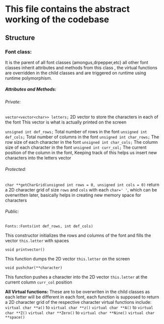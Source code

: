 # This file contains the abstract working of the codebase

## Structure

### Font class:

It is the parent of all font classes (amongus,drpepper,etc) all other font classes inherit attributes and methods from this class , the virtual functions are overridden in the child classes and are triggered on runtime using runtime polymorphism.

##### Attributes and Methods:

###### Private:

`vector<vector<char>> letters;`
2D vector to store the characters in each of the font
This vector is what is actually printed on the screen

`unsigned int def_rows;`
Total number of rows in the font
`unsigned int def_cols;`
Total number of columns in the font
`unsigned int char_rows;`
The row size of each character in the font
`unsigned int char_cols;`
The column size of each character in the font
`unsigned int curr_col;`
The current position of the column in the font,
Keeping track of this helps us insert new characters into the letters vector

###### Protected:
`char **getCharGrid(unsigned int rows = 0, unsigned int cols = 0)`
return a 2D character grid of size `rows` and `cols` with each `char=' '`, which can be overwritten later, basically helps in creating new memory space for characters

###### Public:

`Fonts::Fonts(int def_rows, int def_cols)`

This constructor initializes the rows and columns of the font
and fills the vector `this.letter` with spaces

`void printvector()`

This function dumps the 2D vector `this.letter` on the screen

`void pushchar(**character)`

This function pushes a character into the 2D vector `this.letter` at the current column `curr_col` position

**All Virtual functions:**
These are to be overwriten in the child classes as each letter will be different in each font, each function is supposed to return a 2D character grid of the respective character
virtual functions include:
`virtual char **a()` to `virtual char **z()`
`virtual char **A()` to `virtual char **Z()`
`virtual char **Zero()` to `virtual char **Nine()`
`virtual char **space()`